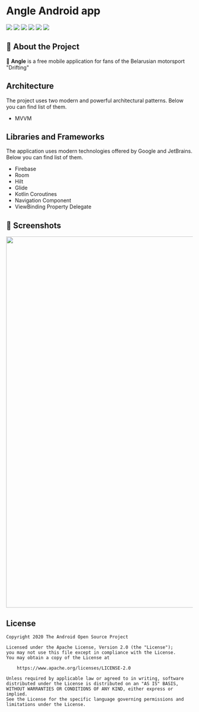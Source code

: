 # Angle Android app
![](https://img.shields.io/badge/Kotlin-1.6.21-purple.svg)
![](https://img.shields.io/badge/Gradle-7.2.1-green.svg)
![](https://img.shields.io/badge/Glide-4.12.0-red.svg)
![](https://img.shields.io/badge/Retrofit2-2.9.0-green.svg)
![](https://img.shields.io/badge/Hilt-2.41-yellow.svg)
![](https://img.shields.io/badge/API-21+-badge.svg)


## :scroll: About the Project
🚗 <b>Angle</b> is a free mobile application for fans of the Belarusian motorsport "Drifting"

## Architecture

The project uses two modern and powerful architectural patterns. Below you can find list of them.

- MVVM

## Libraries and Frameworks

The application uses modern technologies offered by Google and JetBrains. Below you can find list of them.

- Firebase
- Room
- Hilt
- Glide
- Kotlin Coroutines
- Navigation Component
- ViewBinding Property Delegate

## :camera_flash: Screenshots
<img src="https://i.postimg.cc/vMtLgVWr/5.png" width="1000">

## License
```
Copyright 2020 The Android Open Source Project

Licensed under the Apache License, Version 2.0 (the "License");
you may not use this file except in compliance with the License.
You may obtain a copy of the License at

    https://www.apache.org/licenses/LICENSE-2.0

Unless required by applicable law or agreed to in writing, software
distributed under the License is distributed on an "AS IS" BASIS,
WITHOUT WARRANTIES OR CONDITIONS OF ANY KIND, either express or implied.
See the License for the specific language governing permissions and
limitations under the License.
```
